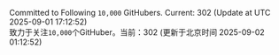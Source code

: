 Committed to Following `10,000` GitHubers. Current: <!-- FOLLOWING_COUNT -->302<!-- FOLLOWING_COUNT --> (Update at UTC <!-- LAST_UPDATED -->2025-09-01 17:12:52<!-- LAST_UPDATED -->)<br>
致力于关注`10,000`个GitHuber。当前：<!-- FOLLOWING_COUNT -->302<!-- FOLLOWING_COUNT --> (更新于北京时间 <!-- LAST_UPDATED_CST -->2025-09-02 01:12:52<!-- LAST_UPDATED_CST -->)
